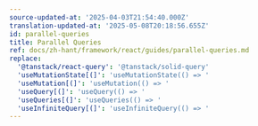 ```yaml
---
source-updated-at: '2025-04-03T21:54:40.000Z'
translation-updated-at: '2025-05-08T20:18:56.655Z'
id: parallel-queries
title: Parallel Queries
ref: docs/zh-hant/framework/react/guides/parallel-queries.md
replace:
  '@tanstack/react-query': '@tanstack/solid-query'
  'useMutationState[(]': 'useMutationState(() => '
  'useMutation[(]': 'useMutation(() => '
  'useQuery[(]': 'useQuery(() => '
  'useQueries[(]': 'useQueries(() => '
  'useInfiniteQuery[(]': 'useInfiniteQuery(() => '
---
```


